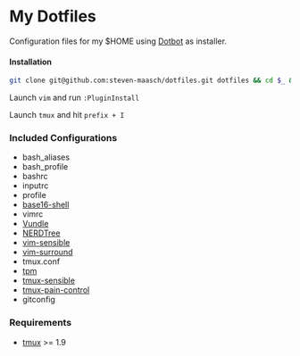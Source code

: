 My Dotfiles
================

Configuration files for my $HOME using [Dotbot][dotbot] as installer.

#### Installation
```bash
git clone git@github.com:steven-maasch/dotfiles.git dotfiles && cd $_ && ./install
```
Launch `vim` and run `:PluginInstall`

Launch `tmux` and hit `prefix + I`

### Included Configurations
+ bash_aliases
+ bash_profile
+ bashrc
+ inputrc
+ profile
+ [base16-shell][base16_shell]
+ vimrc
 + [Vundle][vundle]
 + [NERDTree][nerdtree]
 + [vim-sensible][vim_sensible]
 + [vim-surround][vim_surround]
+ tmux.conf
 + [tpm][tmux_tpm]
 + [tmux-sensible][tmux_sensible]
 + [tmux-pain-control][tmux_pain_control]
+ gitconfig

### Requirements
+ [tmux] >= 1.9

[dotbot]: https://github.com/anishathalye/dotbot/
[tmux_tpm]: https://github.com/tmux-plugins/tpm
[tmux_pain_control]: https://github.com/tmux-plugins/tmux-pain-control
[tmux_sensible]: https://github.com/tmux-plugins/tmux-pain-control
[nerdtree]: https://github.com/scrooloose/nerdtree
[vundle]: https://github.com/gmarik/Vundle.vim
[vim_sensible]: https://github.com/tpope/vim-sensible
[vim_surround]: https://github.com/tpope/vim-surround
[base16_shell]: https://github.com/chriskempson/base16-shell
[tmux]: http://tmux.sourceforge.net/
